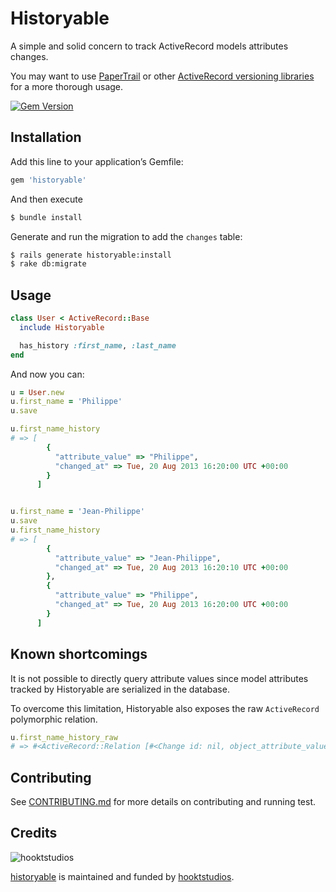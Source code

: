 # Historyable

A simple and solid concern to track ActiveRecord models attributes changes.

You may want to use [PaperTrail](https://github.com/airblade/paper_trail) or other [ActiveRecord versioning libraries](https://www.ruby-toolbox.com/categories/Active_Record_Versioning) for a more thorough usage.

[![Gem Version](https://badge.fury.io/rb/historyable.png)](https://rubygems.org/gems/historyable)

## Installation

Add this line to your application’s Gemfile:

```ruby
gem 'historyable'
```

And then execute

```bash
$ bundle install
```

Generate and run the migration to add the `changes` table:

```bash
$ rails generate historyable:install
$ rake db:migrate
```

## Usage

```ruby
class User < ActiveRecord::Base
  include Historyable

  has_history :first_name, :last_name
end
```

And now you can:

```ruby
u = User.new
u.first_name = 'Philippe'
u.save

u.first_name_history
# => [
        {
          "attribute_value" => "Philippe",
          "changed_at" => Tue, 20 Aug 2013 16:20:00 UTC +00:00
        }
      ]


u.first_name = 'Jean-Philippe'
u.save
u.first_name_history
# => [
        {
          "attribute_value" => "Jean-Philippe",
          "changed_at" => Tue, 20 Aug 2013 16:20:10 UTC +00:00
        },
        {
          "attribute_value" => "Philippe",
          "changed_at" => Tue, 20 Aug 2013 16:20:00 UTC +00:00
        }
      ]
```

## Known shortcomings

It is not possible to directly query attribute values since model attributes tracked by Historyable are serialized in the database.

To overcome this limitation, Historyable also exposes the raw `ActiveRecord` polymorphic relation.

```ruby
u.first_name_history_raw
# => #<ActiveRecord::Relation [#<Change id: nil, object_attribute_value: "Jean-Philippe", created_at: "2013-08-20 16:20:10">], [#<Change id: nil, object_attribute_value: "Philippe", created_at: "2013-08-20 16:20:00">]>
```

## Contributing

See [CONTRIBUTING.md](https://github.com/hooktstudios/historyable/blob/master/CONTRIBUTING.md) for more details on contributing and running test.

## Credits

![hooktstudios](http://hooktstudios.com/logo.png)

[historyable](https://rubygems.org/gems/historyable) is maintained and funded by [hooktstudios](http://github.com/hooktstudios).
